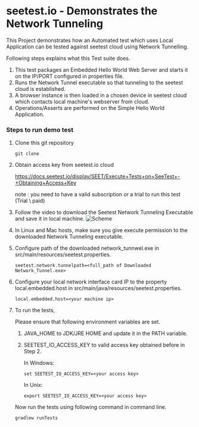 # seetest.io - Demonstrates the Network Tunneling

This Project demonstrates how an Automated test which uses Local Application can be tested against seetest cloud using Network Tunnelling.


Following steps explains what this Test suite does.

1. This test packages an Embedded Hello World Web Server and starts it on the IP/PORT configured in properties file.
2. Runs the Network Tunnel executable so that tunneling to the seetest cloud is established.
3. A browser instance is then loaded in a chosen device in seetest cloud which contacts local machine's webserver from cloud.
4. Operations/Asserts are performed on the Simple Hello World Application.


### Steps to run demo test

1. Clone this git repository

	```
	git clone
	```

2. Obtain access key from seetest.io cloud

    https://docs.seetest.io/display/SEET/Execute+Tests+on+SeeTest+-+Obtaining+Access+Key

    note :  you need to have a valid subscription or a trial to run this test (Trial \ paid)


3. Follow the video to download the Seetest Network Tunneling Executable and save it in local machine. ![Scheme](images/TunnelDownload.gif)

4. In Linux and Mac hosts, make sure you give execute permission to the downloaded Network Tunneling executable.

5. Configure path of the downloaded network_tunnwel.exe in src/main/resources/seetest.properties.

    ```
    seetest.network.tunnelpath=<full_path of Downloaded Network_Tunnel.exe>
    ```

6. Configure your local network interface card IP to the property local.embedded.host in src/main/java/resources/seetest.properties.

    ```
    local.embedded.host=<your machine ip>
    ```

5. To run the tests,
    
    Please ensure that following environment variables are set.

    1. JAVA_HOME to JDK/JRE HOME and update it in the PATH variable.
    2. SEETEST_IO_ACCESS_KEY to valid access key obtained before in Step 2.

        In Windows:

        ```
        set SEETEST_IO_ACCESS_KEY=<your access key>
        ```

        In Unix:

        ```
        export SEETEST_IO_ACCESS_KEY=<your access key>
        ```

    Now run the tests using following command in command line.
    
	```
	gradlew runTests
	```